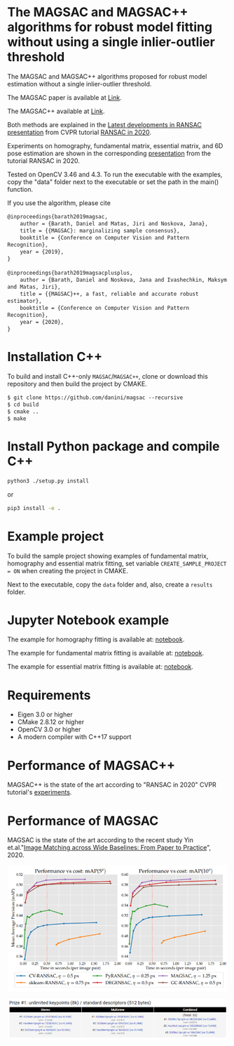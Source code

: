 # The MAGSAC and MAGSAC++ algorithms for robust model fitting without using a single inlier-outlier threshold

The MAGSAC and MAGSAC++ algorithms proposed for robust model estimation without a single inlier-outlier threshold.

The MAGSAC paper is available at [Link](https://openaccess.thecvf.com/content_CVPR_2019/html/Barath_MAGSAC_Marginalizing_Sample_Consensus_CVPR_2019_paper.html).

The MAGSAC++ available at [Link](https://openaccess.thecvf.com/content_CVPR_2020/papers/Barath_MAGSAC_a_Fast_Reliable_and_Accurate_Robust_Estimator_CVPR_2020_paper.pdf).

Both methods are explained in the [Latest developments in RANSAC presentation](https://www.youtube.com/watch?v=Nfd9dzeSSG8&feature=youtu.be) from CVPR tutorial [RANSAC in 2020](http://cmp.felk.cvut.cz/cvpr2020-ransac-tutorial/).

Experiments on homography, fundamental matrix, essential matrix, and 6D pose estimation are shown in the corresponding [presentation](https://www.youtube.com/watch?v=igRydL72160&feature=youtu.be) from the tutorial RANSAC in 2020.

Tested on OpenCV 3.46 and 4.3.
To run the executable with the examples, copy the "data" folder next to the executable or set the path in the main() function.


If you use the algorithm, please cite

```
@inproceedings{barath2019magsac,
	author = {Barath, Daniel and Matas, Jiri and Noskova, Jana},
	title = {{MAGSAC}: marginalizing sample consensus},
	booktitle = {Conference on Computer Vision and Pattern Recognition},
	year = {2019},
}

@inproceedings{barath2019magsacplusplus,
	author = {Barath, Daniel and Noskova, Jana and Ivashechkin, Maksym and Matas, Jiri},
	title = {{MAGSAC}++, a fast, reliable and accurate robust estimator},
	booktitle = {Conference on Computer Vision and Pattern Recognition},
	year = {2020},
}

```

# Installation C++

To build and install C++-only `MAGSAC`/`MAGSAC++`, clone or download this repository and then build the project by CMAKE. 
```shell
$ git clone https://github.com/danini/magsac --recursive
$ cd build
$ cmake ..
$ make
```

# Install Python package and compile C++

```bash
python3 ./setup.py install
```

or

```bash
pip3 install -e .
```

# Example project

To build the sample project showing examples of fundamental matrix, homography and essential matrix fitting, set variable `CREATE_SAMPLE_PROJECT = ON` when creating the project in CMAKE. 

Next to the executable, copy the `data` folder and, also, create a `results` folder. 

# Jupyter Notebook example

The example for homography fitting is available at: [notebook](examples/example_homography.ipynb).

The example for fundamental matrix fitting is available at: [notebook](examples/example_fundamental_matrix.ipynb).

The example for essential matrix fitting is available at: [notebook](examples/example_essential_matrix.ipynb).

# Requirements

- Eigen 3.0 or higher
- CMake 2.8.12 or higher
- OpenCV 3.0 or higher
- A modern compiler with C++17 support

# Performance of MAGSAC++

MAGSAC++ is the state of the art according to "RANSAC in 2020" CVPR tutorial's [experiments](http://cmp.felk.cvut.cz/cvpr2020-ransac-tutorial/presentations/RANSAC-CVPR20-Mishkin.pdf).

# Performance of MAGSAC

MAGSAC is the state of the art according to the recent study Yin et.al."[Image Matching across Wide Baselines: From Paper to Practice](https://arxiv.org/abs/2003.01587.pdf)", 2020.

![IMW-benchmark](img/ransacs.png)


![IMW-Challenge](img/ransacs2.png)
